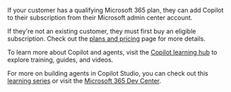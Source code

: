 If your customer has a qualifying Microsoft 365 plan, they can add Copilot to their subscription from their Microsoft admin center account.

If they're not an existing customer, they must first buy an eligible subscription. Check out the [plans and pricing](https://www.microsoft.com/microsoft-365/business/microsoft-365-plans-and-pricing) page for more details.

To learn more about Copilot and agents, visit the [Copilot learning hub](/copilot/) to explore training, guides, and videos.

For more on building agents in Copilot Studio, you can check out this [learning series](https://devblogs.microsoft.com/powerplatform/bells-whistles-building-with-microsoft-copilot-studio/) or visit the [Microsoft 365 Dev Center](https://developer.microsoft.com/microsoft-365/copilot).